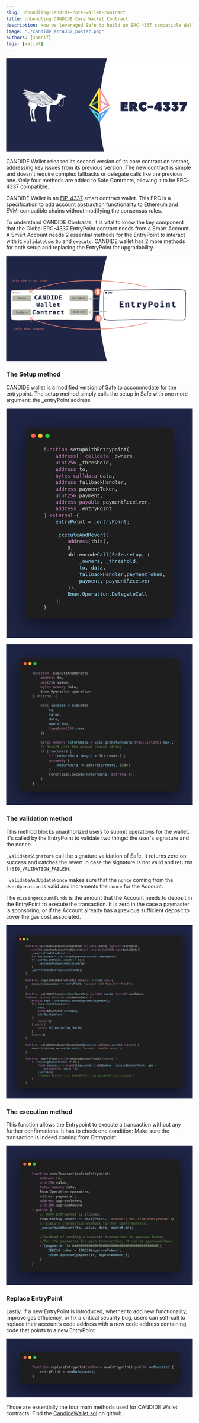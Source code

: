 ```yaml
---
slug: unbundling-candide-core-wallet-contract
title: Unbundling CANDIDE Core Wallet Contract
description: How we leveraged Safe to build an ERC-4337 compatible Wallet
image: "./candide_erc4337_poster.png"
authors: [sherif]
tags: [wallet]
---
```


![candide-contracts-4337](./candide_erc4337_poster.png)

CANDIDE Wallet released its second version of its core contract on testnet, addressing key issues from its previous version. The new contract is simple and doesn't require complex fallbacks or delegate calls like the previous one. Only four methods are added to Safe Contracts, allowing it to be ERC-4337 compatible.

CANDIDE Wallet is an [EIP-4337](https://eips.ethereum.org/EIPS/eip-4337) smart contract wallet. This ERC is a specification to add account abstraction functionality to Ethereum and EVM-compatible chains without modifying the consensus rules.

To understand CANDIDE Contracts, it is vital to know the key component that the Global ERC-4337 EntryPoint contract needs from a Smart Account. A Smart Account needs 2 essential methods for the EntryPoint to interact with it: `validateUserOp` and `execute`. CANDIDE wallet has 2 more methods for both setup and replacing the EntryPoint for upgradability.

![candide-contracts-entrypoint](./candide_contracts_and_entrypoint.png)

### The Setup method 

CANDIDE wallet is a modified version of Safe to accommodate for the entrypoint. The setup method simply calls the setup in Safe with one more argument:  the _entryPoint address 

![setup-method-with-entrypoint](./setupwithentrypoint.png)

![execute-private-method](./execute_private_method.png)

### The validation method

This method blocks unauthorized users to submit operations for the wallet. It's called by the EntryPoint to validate two things: the user's signature and the nonce.

`_validateSignature` call the signature validation of Safe. It returns zero on success and catches the revert in case the signature is not valid and returns 1 (`SIG_VALIDATION_FAILED`).

`_validateAndUpdateNonce` makes sure that the `nonce` coming from the `UserOperation` is valid and increments the `nonce` for the Account.

The `missingAccountFunds` is the amount that the Account needs to deposit in the EntryPoint to execute the transaction. It is zero in the case a paymaster is sponsoring, or if the Account already has a previous sufficient deposit to cover the gas cost associated.

![validate-with-entrypoint](./validateUserOp.png)

### The execution method

This function allows the Entrypoint to execute a transaction without any further confirmations. It has to check one condition: Make sure the transaction is indeed coming from Entrypoint.

![execute-from-entrypoint](./executefromentrypoint.png)

### Replace EntryPoint
Lastly, if a new EntryPoint is introduced, whether to add new functionality, improve gas efficiency, or fix a critical security bug, users can self-call to replace their account’s code address with a new code address containing code that points to a new EntryPoint 

![replace-entrypoint](./replaceentrypoint.png)


Those are essentially the four main methods used for CANDIDE Wallet contracts. Find the [CandideWallet.sol](https://github.com/candidelabs/CandideWalletContracts/blob/main/contracts/candideWallet/CandideWallet.sol) on github.





